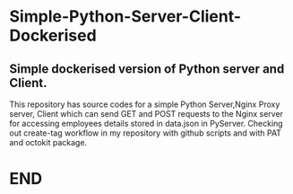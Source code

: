 # Simple-Python-Server-Client-Dockerised
## Simple dockerised version of Python server and Client.
This repository has source codes for a simple Python Server,Nginx Proxy server, Client which can send GET and POST requests to the Nginx server for accessing employees details stored in data.json in PyServer. Checking out create-tag workflow in my repository with github scripts and with PAT and octokit package.
# END 
